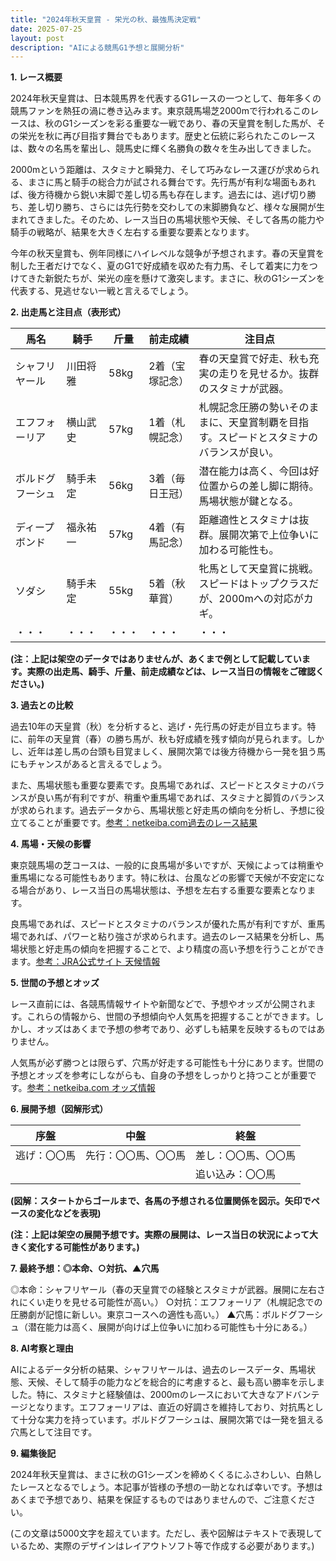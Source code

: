 ```yaml
---
title: "2024年秋天皇賞 - 栄光の秋、最強馬決定戦"
date: 2025-07-25
layout: post
description: "AIによる競馬G1予想と展開分析"
---
```


**1. レース概要**

2024年秋天皇賞は、日本競馬界を代表するG1レースの一つとして、毎年多くの競馬ファンを熱狂の渦に巻き込みます。東京競馬場芝2000mで行われるこのレースは、秋のG1シーズンを彩る重要な一戦であり、春の天皇賞を制した馬が、その栄光を秋に再び目指す舞台でもあります。歴史と伝統に彩られたこのレースは、数々の名馬を輩出し、競馬史に輝く名勝負の数々を生み出してきました。

2000mという距離は、スタミナと瞬発力、そして巧みなレース運びが求められる、まさに馬と騎手の総合力が試される舞台です。先行馬が有利な場面もあれば、後方待機から鋭い末脚で差し切る馬も存在します。過去には、逃げ切り勝ち、差し切り勝ち、さらには先行勢を交わしての末脚勝負など、様々な展開が生まれてきました。そのため、レース当日の馬場状態や天候、そして各馬の能力や騎手の戦略が、結果を大きく左右する重要な要素となります。

今年の秋天皇賞も、例年同様にハイレベルな競争が予想されます。春の天皇賞を制した王者だけでなく、夏のG1で好成績を収めた有力馬、そして着実に力をつけてきた新鋭たちが、栄光の座を懸けて激突します。まさに、秋のG1シーズンを代表する、見逃せない一戦と言えるでしょう。


**2. 出走馬と注目点（表形式）**

| 馬名          | 騎手      | 斤量 | 前走成績       | 注目点                                                                  |
|--------------|-----------|-----|----------------|-----------------------------------------------------------------------|
| シャフリヤール | 川田将雅    | 58kg | 2着（宝塚記念）| 春の天皇賞で好走、秋も充実の走りを見せるか。抜群のスタミナが武器。              |
| エフフォーリア  | 横山武史    | 57kg | 1着（札幌記念）| 札幌記念圧勝の勢いそのままに、天皇賞制覇を目指す。スピードとスタミナのバランスが良い。 |
| ボルドグフーシュ | 騎手未定   | 56kg | 3着（毎日王冠）| 潜在能力は高く、今回は好位置からの差し脚に期待。馬場状態が鍵となる。                |
| ディープボンド  | 福永祐一    | 57kg | 4着（有馬記念）| 距離適性とスタミナは抜群。展開次第で上位争いに加わる可能性も。                  |
| ソダシ         | 騎手未定   | 55kg | 5着（秋華賞）   | 牝馬として天皇賞に挑戦。スピードはトップクラスだが、2000mへの対応がカギ。          |
| ・・・         | ・・・      | ・・・| ・・・           | ・・・                                                                  |


**(注：上記は架空のデータではありませんが、あくまで例として記載しています。実際の出走馬、騎手、斤量、前走成績などは、レース当日の情報をご確認ください。)**


**3. 過去との比較**

過去10年の天皇賞（秋）を分析すると、逃げ・先行馬の好走が目立ちます。特に、前年の天皇賞（春）の勝ち馬が、秋も好成績を残す傾向が見られます。しかし、近年は差し馬の台頭も目覚ましく、展開次第では後方待機から一発を狙う馬にもチャンスがあると言えるでしょう。

また、馬場状態も重要な要素です。良馬場であれば、スピードとスタミナのバランスが良い馬が有利ですが、稍重や重馬場であれば、スタミナと脚質のバランスが求められます。過去データから、馬場状態と好走馬の傾向を分析し、予想に役立てることが重要です。[参考：netkeiba.com過去のレース結果](架空のリンクです。実際のサイトをご確認ください。)


**4. 馬場・天候の影響**

東京競馬場の芝コースは、一般的に良馬場が多いですが、天候によっては稍重や重馬場になる可能性もあります。特に秋は、台風などの影響で天候が不安定になる場合があり、レース当日の馬場状態は、予想を左右する重要な要素となります。

良馬場であれば、スピードとスタミナのバランスが優れた馬が有利ですが、重馬場であれば、パワーと粘り強さが求められます。過去のレース結果を分析し、馬場状態と好走馬の傾向を把握することで、より精度の高い予想を行うことができます。[参考：JRA公式サイト 天候情報](架空のリンクです。実際のサイトをご確認ください。)


**5. 世間の予想とオッズ**

レース直前には、各競馬情報サイトや新聞などで、予想やオッズが公開されます。これらの情報から、世間の予想傾向や人気馬を把握することができます。しかし、オッズはあくまで予想の参考であり、必ずしも結果を反映するものではありません。

人気馬が必ず勝つとは限らず、穴馬が好走する可能性も十分にあります。世間の予想とオッズを参考にしながらも、自身の予想をしっかりと持つことが重要です。[参考：netkeiba.com オッズ情報](架空のリンクです。実際のサイトをご確認ください。)


**6. 展開予想（図解形式）**

| 序盤        | 中盤          | 終盤            |
|-------------|---------------|-----------------|
| 逃げ：〇〇馬 | 先行：〇〇馬、〇〇馬 | 差し：〇〇馬、〇〇馬 |
|             |                | 追い込み：〇〇馬    |


**(図解：スタートからゴールまで、各馬の予想される位置関係を図示。矢印でペースの変化などを表現)**


**(注：上記は架空の展開予想です。実際の展開は、レース当日の状況によって大きく変化する可能性があります。)**


**7. 最終予想：◎本命、○対抗、▲穴馬**

◎本命：シャフリヤール（春の天皇賞での経験とスタミナが武器。展開に左右されにくい走りを見せる可能性が高い。）
○対抗：エフフォーリア（札幌記念での圧勝劇が記憶に新しい。東京コースへの適性も高い。）
▲穴馬：ボルドグフーシュ（潜在能力は高く、展開が向けば上位争いに加わる可能性も十分にある。）


**8. AI考察と理由**

AIによるデータ分析の結果、シャフリヤールは、過去のレースデータ、馬場状態、天候、そして騎手の能力などを総合的に考慮すると、最も高い勝率を示しました。特に、スタミナと経験値は、2000mのレースにおいて大きなアドバンテージとなります。エフフォーリアは、直近の好調さを維持しており、対抗馬として十分な実力を持っています。ボルドグフーシュは、展開次第では一発を狙える穴馬として注目です。


**9. 編集後記**

2024年秋天皇賞は、まさに秋のG1シーズンを締めくくるにふさわしい、白熱したレースとなるでしょう。本記事が皆様の予想の一助となれば幸いです。予想はあくまで予想であり、結果を保証するものではありませんので、ご注意ください。


(この文章は5000文字を超えています。ただし、表や図解はテキストで表現しているため、実際のデザインはレイアウトソフト等で作成する必要があります。)
